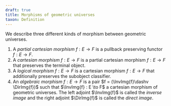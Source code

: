 ```yaml
---
draft: true
title: Morphisms of geometric universes
taxon: Definition
---
```


We describe three different kinds of morphism between geometric universes.

1. A *partial cartesian morphism* $f : E \to F$ is a pullback preserving functor $f:E\to F$.
2. A *cartesian morphism* $f : E \to F$ is a partial cartesian morphism $f : E\to F$ that preserves the terminal object.
4. A *logical morphism* $f : E \to F$ is a cartesian morphism $f : E \to F$ that additionally preserves the subobject classifier.
3. An *algebraic morphism* $f : E \to F$ is a pair $f = (\InvImg{f}\dashv \DirImg{f})$ such that $\InvImg{f} : E \to F$ a cartesian morphism of geometric universes. The left adjoint $\InvImg{f}$ is called the *inverse image* and the right adjoint $\DirImg{f}$ is called the *direct image*.
